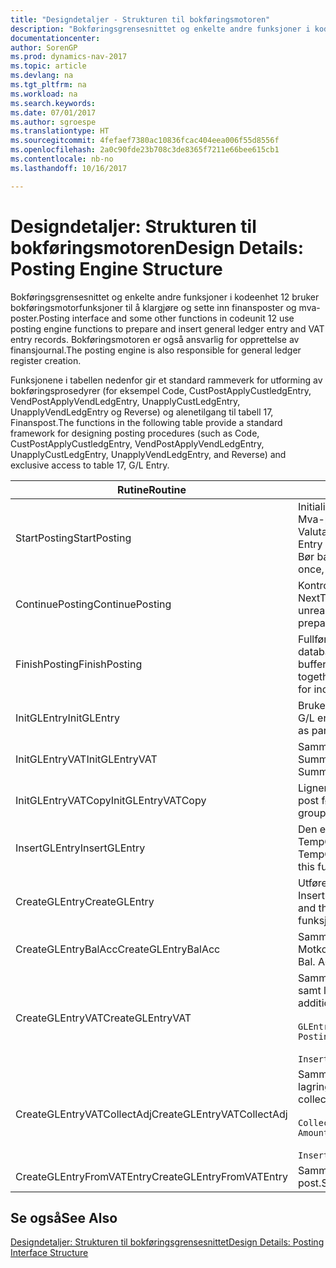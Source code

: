 ```yaml
---
title: "Designdetaljer - Strukturen til bokføringsmotoren"
description: "Bokføringsgrensesnittet og enkelte andre funksjoner i kodeenhet 12 bruker bokføringsmotorfunksjoner til å klargjøre og sette inn finansposter og mva-poster. Bokføringsmotoren er også ansvarlig for opprettelse av finansjournal."
documentationcenter: 
author: SorenGP
ms.prod: dynamics-nav-2017
ms.topic: article
ms.devlang: na
ms.tgt_pltfrm: na
ms.workload: na
ms.search.keywords: 
ms.date: 07/01/2017
ms.author: sgroespe
ms.translationtype: HT
ms.sourcegitcommit: 4fefaef7380ac10836fcac404eea006f55d8556f
ms.openlocfilehash: 2a0c90fde23b708c3de8365f7211e66bee615cb1
ms.contentlocale: nb-no
ms.lasthandoff: 10/16/2017

---
```

# <a name="design-details-posting-engine-structure"></a><span data-ttu-id="5ff0e-104">Designdetaljer: Strukturen til bokføringsmotoren</span><span class="sxs-lookup"><span data-stu-id="5ff0e-104">Design Details: Posting Engine Structure</span></span>
<span data-ttu-id="5ff0e-105">Bokføringsgrensesnittet og enkelte andre funksjoner i kodeenhet 12 bruker bokføringsmotorfunksjoner til å klargjøre og sette inn finansposter og mva-poster.</span><span class="sxs-lookup"><span data-stu-id="5ff0e-105">Posting interface and some other functions in codeunit 12 use posting engine functions to prepare and insert general ledger entry and VAT entry records.</span></span> <span data-ttu-id="5ff0e-106">Bokføringsmotoren er også ansvarlig for opprettelse av finansjournal.</span><span class="sxs-lookup"><span data-stu-id="5ff0e-106">The posting engine is also responsible for general ledger register creation.</span></span>  
  
 <span data-ttu-id="5ff0e-107">Funksjonene i tabellen nedenfor gir et standard rammeverk for utforming av bokføringsprosedyrer (for eksempel Code, CustPostApplyCustledgEntry, VendPostApplyVendLedgEntry, UnapplyCustLedgEntry, UnapplyVendLedgEntry og Reverse) og alenetilgang til tabell 17, Finanspost.</span><span class="sxs-lookup"><span data-stu-id="5ff0e-107">The functions in the following table provide a standard framework for designing posting procedures (such as Code, CustPostApplyCustledgEntry, VendPostApplyVendLedgEntry, UnapplyCustLedgEntry, UnapplyVendLedgEntry, and Reverse) and exclusive access to table 17, G/L Entry.</span></span>  
  
|<span data-ttu-id="5ff0e-108">Rutine</span><span class="sxs-lookup"><span data-stu-id="5ff0e-108">Routine</span></span>|<span data-ttu-id="5ff0e-109">Beskrivelse</span><span class="sxs-lookup"><span data-stu-id="5ff0e-109">Description</span></span>|  
|-------------|---------------------------------------|  
|<span data-ttu-id="5ff0e-110">StartPosting</span><span class="sxs-lookup"><span data-stu-id="5ff0e-110">StartPosting</span></span>|<span data-ttu-id="5ff0e-111">Initialiserer bokføringsbufferen TempGLEntryBuf, låser tabellene Finanspost og Mva-post og initialiserer Regnskapsperiode, Finansjournal og Valutakurs.</span><span class="sxs-lookup"><span data-stu-id="5ff0e-111">Initializes posting buffer TempGLEntryBuf, locks G/L Entry and VAT Entry tables, and initializes Accounting Period, G/L Register, and Exchange Rate.</span></span> <span data-ttu-id="5ff0e-112">Bør bare kalles én gang, og deretter er NextEntryNo lik 0.</span><span class="sxs-lookup"><span data-stu-id="5ff0e-112">Should be called only once, then NextEntryNo is 0.</span></span>|  
|<span data-ttu-id="5ff0e-113">ContinuePosting</span><span class="sxs-lookup"><span data-stu-id="5ff0e-113">ContinuePosting</span></span>|<span data-ttu-id="5ff0e-114">Kontrollerer og bokfører urealisert mva for forrige transaksjonsøkning NextTransactionNo og klargjør bokføring av neste linje.</span><span class="sxs-lookup"><span data-stu-id="5ff0e-114">Checks and posts unrealized VAT for previous transaction increment NextTransactionNo and prepares post of next line.</span></span>|  
|<span data-ttu-id="5ff0e-115">FinishPosting</span><span class="sxs-lookup"><span data-stu-id="5ff0e-115">FinishPosting</span></span>|<span data-ttu-id="5ff0e-116">Fullfører bokføring ved å sette inn finansposter fra midlertidig buffer til databasetabell.</span><span class="sxs-lookup"><span data-stu-id="5ff0e-116">Completes posting by inserting G/L entries from temporary buffer into database table.</span></span> <span data-ttu-id="5ff0e-117">Brukes alltid sammen med StartPosting.</span><span class="sxs-lookup"><span data-stu-id="5ff0e-117">Always used together with StartPosting.</span></span> <span data-ttu-id="5ff0e-118">Kontrollerer om det finnes inkonsekvenser.</span><span class="sxs-lookup"><span data-stu-id="5ff0e-118">Checks for inconsistencies.</span></span>|  
|<span data-ttu-id="5ff0e-119">InitGLEntry</span><span class="sxs-lookup"><span data-stu-id="5ff0e-119">InitGLEntry</span></span>|<span data-ttu-id="5ff0e-120">Brukes til å initialisere ny finanspost for finanskladdelinje.</span><span class="sxs-lookup"><span data-stu-id="5ff0e-120">Used to initialize new G/L entry for Gen. Jnl Line.</span></span> <span data-ttu-id="5ff0e-121">Returnerer GLEntry som parameter.</span><span class="sxs-lookup"><span data-stu-id="5ff0e-121">Returns GLEntry as parameter.</span></span>|  
|<span data-ttu-id="5ff0e-122">InitGLEntryVAT</span><span class="sxs-lookup"><span data-stu-id="5ff0e-122">InitGLEntryVAT</span></span>|<span data-ttu-id="5ff0e-123">Samme som InitGLEntry, men tilordner også Motkontonr. og SummarizeVAT.</span><span class="sxs-lookup"><span data-stu-id="5ff0e-123">Same as InitGLEntry, but also assigns Bal. Account No. and SummarizeVAT.</span></span>|  
|<span data-ttu-id="5ff0e-124">InitGLEntryVATCopy</span><span class="sxs-lookup"><span data-stu-id="5ff0e-124">InitGLEntryVATCopy</span></span>|<span data-ttu-id="5ff0e-125">Ligner på InitGLEntryVAT, men kopierer også bokføringsgruppedata fra mva-post før SummarizeVAT.</span><span class="sxs-lookup"><span data-stu-id="5ff0e-125">Similar to InitGLEntryVAT, but also copies posting groups data from VAT Entry before SummarizeVAT.</span></span>|  
|<span data-ttu-id="5ff0e-126">InsertGLEntry</span><span class="sxs-lookup"><span data-stu-id="5ff0e-126">InsertGLEntry</span></span>|<span data-ttu-id="5ff0e-127">Den eneste funksjonen som setter inn finanspost i den globale tabellen TempGLEntryBuf.</span><span class="sxs-lookup"><span data-stu-id="5ff0e-127">The only function that inserts G/L entry into global TempGLEntryBuf table.</span></span> <span data-ttu-id="5ff0e-128">Bruk alltid denne funksjonen til å sette inn.</span><span class="sxs-lookup"><span data-stu-id="5ff0e-128">Always use this function for insert.</span></span>|  
|<span data-ttu-id="5ff0e-129">CreateGLEntry</span><span class="sxs-lookup"><span data-stu-id="5ff0e-129">CreateGLEntry</span></span>|<span data-ttu-id="5ff0e-130">Utfører InitGLEntry, tilordner tilleggsvalutabeløp og utfører deretter InsertGLEntry.</span><span class="sxs-lookup"><span data-stu-id="5ff0e-130">Performs an InitGLEntry, assigns Additional Currency Amount, and then performs InsertGLEntry.</span></span> <span data-ttu-id="5ff0e-131">Erstatter flere kodelinjer med ett funksjonskall.</span><span class="sxs-lookup"><span data-stu-id="5ff0e-131">Replaces several lines of code with a single function call.</span></span>|  
|<span data-ttu-id="5ff0e-132">CreateGLEntryBalAcc</span><span class="sxs-lookup"><span data-stu-id="5ff0e-132">CreateGLEntryBalAcc</span></span>|<span data-ttu-id="5ff0e-133">Samme som CreateGLEntry, men tilordner også Motkontotype og Motkontonr.</span><span class="sxs-lookup"><span data-stu-id="5ff0e-133">Same as CreateGLEntry, but also assigns Bal. Account Type and Bal. Account No.</span></span>|  
|<span data-ttu-id="5ff0e-134">CreateGLEntryVAT</span><span class="sxs-lookup"><span data-stu-id="5ff0e-134">CreateGLEntryVAT</span></span>|<span data-ttu-id="5ff0e-135">Samme som CreateGLEntry, men med ekstra behandling for bokføringsgrupper samt lagring til midlertidig mva-buffer:</span><span class="sxs-lookup"><span data-stu-id="5ff0e-135">Same as CreateGLEntry, but with additional processing for posting groups and saving to temporary VAT buffer:</span></span><br /><br /> `GLEntry.CopyPostingGroupsFromDtldCVBuf(DtldCVLedgEntryBuf,GenJnlLine."Gen. Posting Type");`<br /><br /> `InsertVATEntriesFromTemp(DtldCVLedgEntryBuf,GLEntry);`|  
|<span data-ttu-id="5ff0e-136">CreateGLEntryVATCollectAdj</span><span class="sxs-lookup"><span data-stu-id="5ff0e-136">CreateGLEntryVATCollectAdj</span></span>|<span data-ttu-id="5ff0e-137">Samme som CreateGLEntry, men med en ekstra samling justeringer samt lagring til midlertidig mva-buffer:</span><span class="sxs-lookup"><span data-stu-id="5ff0e-137">Same as CreateGLEntry, but with additional collection of adjustments and saving to temporary VAT buffer:</span></span><br /><br /> `CollectAdjustment(AdjAmount,GLEntry.Amount,GLEntry."Additional-Currency Amount",OriginalDateSet);`<br /><br /> `InsertVATEntriesFromTemp(DtldCVLedgEntryBuf,GLEntry);`|  
|<span data-ttu-id="5ff0e-138">CreateGLEntryFromVATEntry</span><span class="sxs-lookup"><span data-stu-id="5ff0e-138">CreateGLEntryFromVATEntry</span></span>|<span data-ttu-id="5ff0e-139">Samme som CreateGLEntry, men kopierer også bokføringsgrupper fra mva-post.</span><span class="sxs-lookup"><span data-stu-id="5ff0e-139">Same as CreateGLEntry, but also copies posting groups from VAT entry.</span></span>|  
  
## <a name="see-also"></a><span data-ttu-id="5ff0e-140">Se også</span><span class="sxs-lookup"><span data-stu-id="5ff0e-140">See Also</span></span>  
 [<span data-ttu-id="5ff0e-141">Designdetaljer: Strukturen til bokføringsgrensesnittet</span><span class="sxs-lookup"><span data-stu-id="5ff0e-141">Design Details: Posting Interface Structure</span></span>](design-details-posting-interface-structure.md)
